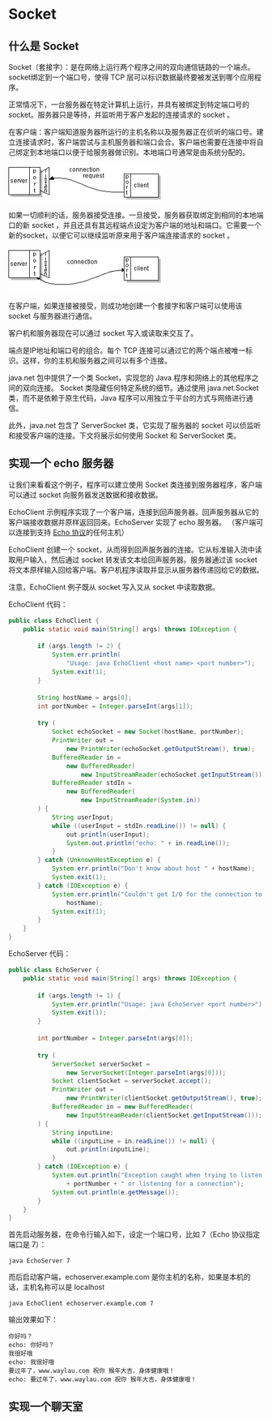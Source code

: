 # Socket

##  什么是 Socket

Socket（套接字）：是在网络上运行两个程序之间的双向通信链路的一个端点。socket绑定到一个端口号，使得 TCP 层可以标识数据最终要被发送到哪个应用程序。

正常情况下，一台服务器在特定计算机上运行，​​并具有被绑定到特定端口号的 socket。服务器只是等待，并监听用于客户发起的连接请求的 socket 。

在客户端：客户端知道服务器所运行的主机名称以及服务器正在侦听的端口号。建立连接请求时，客户端尝试与主机服务器和端口会合。客户端也需要在连接中将自己绑定到本地端口以便于给服务器做识别。本地端口号通常是由系统分配的。

![](../images/net/5connect.gif)

如果一切顺利的话，服务器接受连接。一旦接受，服务器获取绑定到相同的本地端口的新 socket ，并且还具有其远程端点设定为客户端的地址和端口。它需要一个新的socket，以便它可以继续监听原来用于客户端连接请求的 socket 。

![](../images/net/6connect.gif)

在客户端，如果连接被接受，则成功地创建一个套接字和客户端可以使用该 socket 与服务器进行通信。

客户机和服务器现在可以通过 socket 写入或读取来交互了。

端点是IP地址和端口号的组合。每个 TCP 连接可以通过它的两个端点被唯一标识。这样，你的主机和服务器之间可以有多个连接。

java.net 包中提供了一个类 Socket，实现您的 Java 程序和网络上的其他程序之间的双向连接。 Socket 类隐藏任何特定系统的细节。通过使用 java.net.Socket 类，而不是依赖于原生代码，Java 程序可以用独立于平台的方式与网络进行通信。

此外，java.net 包含了 ServerSocket 类，它实现了服务器的 socket 可以侦监听和接受客户端的连接。下文将展示如何使用 Socket 和 ServerSocket 类。

## 实现一个 echo 服务器

让我们来看看这个例子，程序可以建立使用 Socket 类连接到服务器程序，客户端可以通过 socket 向服务器发送数据和接收数据。

EchoClient 示例程序实现了一个客户端，连接到回声服务器。回声服务器从它的客户端接收数据并原样返回回来。EchoServer 实现了 echo 服务器。 （客户端可以连接到支持 [Echo 协议](http://tools.ietf.org/html/rfc862)的任何主机）

EchoClient 创建一个 socket，从而得到回声服务器的连接。它从标准输入流中读取用户输入，然后通过 socket 转发该文本给回声服务器。服务器通过该 socket 将文本原样输入回给客户端。客户机程序读取并显示从服务器传递回给它的数据。

注意，EchoClient 例子既从 socket 写入又从 socket 中读取数据。
 
EchoClient 代码：

```java
public class EchoClient {
    public static void main(String[] args) throws IOException {
        
        if (args.length != 2) {
            System.err.println(
                "Usage: java EchoClient <host name> <port number>");
            System.exit(1);
        }

        String hostName = args[0];
        int portNumber = Integer.parseInt(args[1]);

        try (
            Socket echoSocket = new Socket(hostName, portNumber);
            PrintWriter out =
                new PrintWriter(echoSocket.getOutputStream(), true);
            BufferedReader in =
                new BufferedReader(
                    new InputStreamReader(echoSocket.getInputStream()));
            BufferedReader stdIn =
                new BufferedReader(
                    new InputStreamReader(System.in))
        ) {
            String userInput;
            while ((userInput = stdIn.readLine()) != null) {
                out.println(userInput);
                System.out.println("echo: " + in.readLine());
            }
        } catch (UnknownHostException e) {
            System.err.println("Don't know about host " + hostName);
            System.exit(1);
        } catch (IOException e) {
            System.err.println("Couldn't get I/O for the connection to " +
                hostName);
            System.exit(1);
        } 
    }
}
```

EchoServer 代码：

```java
public class EchoServer {
    public static void main(String[] args) throws IOException {
        
        if (args.length != 1) {
            System.err.println("Usage: java EchoServer <port number>");
            System.exit(1);
        }
        
        int portNumber = Integer.parseInt(args[0]);
        
        try (
            ServerSocket serverSocket =
                new ServerSocket(Integer.parseInt(args[0]));
            Socket clientSocket = serverSocket.accept();     
            PrintWriter out =
                new PrintWriter(clientSocket.getOutputStream(), true);                   
            BufferedReader in = new BufferedReader(
                new InputStreamReader(clientSocket.getInputStream()));
        ) {
            String inputLine;
            while ((inputLine = in.readLine()) != null) {
                out.println(inputLine);
            }
        } catch (IOException e) {
            System.out.println("Exception caught when trying to listen on port "
                + portNumber + " or listening for a connection");
            System.out.println(e.getMessage());
        }
    }
}
```

首先启动服务器，在命令行输入如下，设定一个端口号，比如 7（Echo 协议指定端口是 7）：

    java EchoServer 7
    
而后启动客户端，echoserver.example.com  是你主机的名称，如果是本机的话，主机名称可以是 localhost

    java EchoClient echoserver.example.com 7
    
输出效果如下：

    你好吗？
    echo: 你好吗？
    我很好哦
    echo: 我很好哦
    要过年了，www.waylau.com 祝你 猴年大吉，身体健康哦！
    echo: 要过年了，www.waylau.com 祝你 猴年大吉，身体健康哦！

## 实现一个聊天室